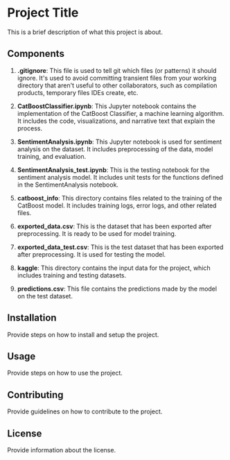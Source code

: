# Project Title

This is a brief description of what this project is about.

## Components

1. **.gitignore**: This file is used to tell git which files (or patterns) it should ignore. It's used to avoid committing transient files from your working directory that aren't useful to other collaborators, such as compilation products, temporary files IDEs create, etc.

2. **CatBoostClassifier.ipynb**: This Jupyter notebook contains the implementation of the CatBoost Classifier, a machine learning algorithm. It includes the code, visualizations, and narrative text that explain the process.

3. **SentimentAnalysis.ipynb**: This Jupyter notebook is used for sentiment analysis on the dataset. It includes preprocessing of the data, model training, and evaluation.

4. **SentimentAnalysis_test.ipynb**: This is the testing notebook for the sentiment analysis model. It includes unit tests for the functions defined in the SentimentAnalysis notebook.

5. **catboost_info**: This directory contains files related to the training of the CatBoost model. It includes training logs, error logs, and other related files.

6. **exported_data.csv**: This is the dataset that has been exported after preprocessing. It is ready to be used for model training.

7. **exported_data_test.csv**: This is the test dataset that has been exported after preprocessing. It is used for testing the model.

8. **kaggle**: This directory contains the input data for the project, which includes training and testing datasets.

9. **predictions.csv**: This file contains the predictions made by the model on the test dataset.

## Installation

Provide steps on how to install and setup the project.

## Usage

Provide steps on how to use the project.

## Contributing

Provide guidelines on how to contribute to the project.

## License

Provide information about the license.